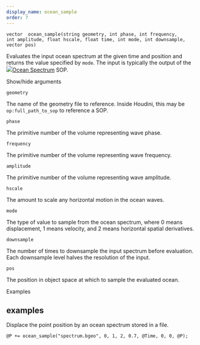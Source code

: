 ```yaml
---
display_name: ocean_sample
order: 7
---
```

`vector  ocean_sample(string geometry, int phase, int frequency, int amplitude, float hscale, float time, int mode, int downsample, vector pos)`

Evaluates the input ocean spectrum at the given time and position and returns the value specified by `mode`. The input is typically the output of the [![](../../icons/SHELF/wave.svg)Ocean Spectrum](../../nodes/sop/oceanspectrum.html "Generates volumes containing information for simulating ocean waves.") SOP.

Show/hide arguments

`geometry`

The name of the geometry file to reference. Inside Houdini, this may be `op:full_path_to_sop` to reference a SOP.

`phase`

The primitive number of the volume representing wave phase.

`frequency`

The primitive number of the volume representing wave frequency.

`amplitude`

The primitive number of the volume representing wave amplitude.

`hscale`

The amount to scale any horizontal motion in the ocean waves.

`mode`

The type of value to sample from the ocean spectrum, where 0 means displacement, 1 means velocity, and 2 means horizontal spatial derivatives.

`downsample`

The number of times to downsample the input spectrum before evaluation. Each downsample level halves the resolution of the input.

`pos`

The position in object space at which to sample the evaluated ocean.

Examples

## examples

Displace the point position by an ocean spectrum stored in a file.

```vex
@P += ocean_sample("spectrum.bgeo", 0, 1, 2, 0.7, @Time, 0, 0, @P);

```
